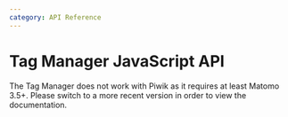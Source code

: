 ```yaml
---
category: API Reference
---
```

# Tag Manager JavaScript API

The Tag Manager does not work with Piwik as it requires at least Matomo 3.5+. Please switch to a more recent version in order to view the documentation.